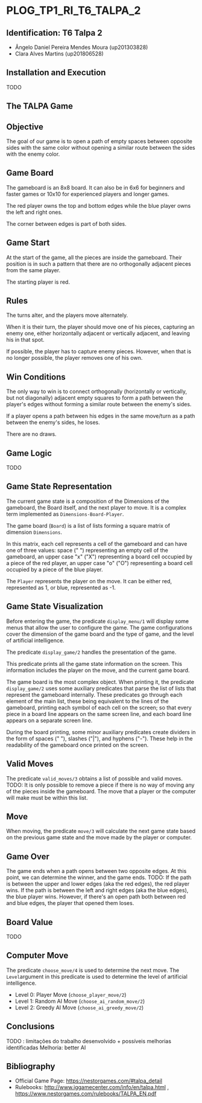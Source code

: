 # PLOG_TP1_RI_T6_TALPA_2

## **Identification: T6 Talpa 2**
- Ângelo Daniel Pereira Mendes Moura (up201303828)
- Clara Alves Martins (up201806528)

## **Installation and Execution**
TODO

## **The TALPA Game**

## Objective

The goal of our game is to open a path of empty spaces between opposite sides with the same color without opening a similar route between the sides with the enemy color.

## Game Board

The gameboard is an 8x8 board. It can also be in 6x6 for beginners and faster games or 10x10 for experienced players and longer games.

The red player owns the top and bottom edges while the blue player owns the left and right ones.

The corner between edges is part of both sides.

## Game Start

At the start of the game, all the pieces are inside the gameboard. Their position is in such a pattern that there are no orthogonally adjacent pieces from the same player.

The starting player is red. 

## Rules

The turns alter, and the players move alternately.

When it is their turn, the player should move one of his pieces, capturing an enemy one, either horizontally adjacent or vertically adjacent, and leaving his in that spot.

If possible, the player has to capture enemy pieces. However, when that is no longer possible, the player removes one of his own.

## Win Conditions

The only way to win is to connect orthogonally (horizontally or vertically, but not diagonally) adjacent empty squares to form a path between the player's edges without forming a similar route between the enemy's sides.

If a player opens a path between his edges in the same move/turn as a path between the enemy's sides, he loses.

There are no draws.

## **Game Logic**
TODO

## Game State Representation
The current game state is a composition of the Dimensions of the gameboard, the Board itself, and the next player to move.
It is a complex term implemented as ```Dimensions-Board-Player```.

The game board (```Board```) is a list of lists forming a square matrix of dimension ```Dimensions```.

In this matrix, each cell represents a cell of the gameboard and can have one of three values:
space (" ") representing an empty cell of the gameboard,
an upper case "x" ("X") representing a board cell occupied by a piece of the red player,
an upper case "o" ("O") representing a board cell occupied by a piece of the blue player.

The ```Player``` represents the player on the move. It can be either red, represented as 1, or blue, represented as -1.

## Game State Visualization
Before entering the game, the predicate ```display_menu/1``` will display some menus that allow the user to configure the game.
The game configurations cover the dimension of the game board and the type of game, and the level of artificial intelligence.

The predicate ```display_game/2``` handles the presentation of the game.

This predicate prints all the game state information on the screen.
This information includes the player on the move, and the current game board.

The game board is the most complex object. When printing it, the predicate ```display_game/2``` uses some auxiliary predicates that parse the list of lists that represent the gameboard internally.
These predicates go through each element of the main list, these being equivalent to the lines of the gameboard, printing each symbol of each cell on the screen; so that every piece in a board line appears on the same screen line, and each board line appears on a separate screen line.

During the board printing, some minor auxiliary predicates create dividers in the form of spaces (" "), slashes ("|"), and hyphens ("-"). These help in the readability of the gameboard once printed on the screen.

## Valid Moves
The predicate ```valid_moves/3``` obtains a list of possible and valid moves.
TODO: It is only possible to remove a piece if there is no way of moving any of the pieces inside the gameboard.
The move that a player or the computer will make must be within this list.

## Move
When moving, the predicate ```move/3``` will calculate the next game state based on the previous game state and the move made by the player or computer.

## Game Over
The game ends when a path opens between two opposite edges. At this point, we can determine the winner, and the game ends.
TODO: If the path is between the upper and lower edges (aka the red edges), the red player wins.
If the path is between the left and right edges (aka the blue edges), the blue player wins.
However, if there's an open path both between red and blue edges, the player that opened them loses.

## Board Value
TODO

## Computer Move
The predicate ```choose_move/4``` is used to determine the next move. The ```Level```argument in this predicate is used to determine the level of artificial intelligence.
- Level 0: Player Move (```choose_player_move/2```)
- Level 1: Random AI Move (```choose_ai_random_move/2```)
- Level 2: Greedy AI Move (```choose_ai_greedy_move/2```)

## **Conclusions**
TODO : limitações do trabalho desenvolvido + possíveis melhorias identificadas
Melhoria: better AI

## **Bibliography**
- Official Game Page: https://nestorgames.com/#talpa_detail
- Rulebooks: http://www.iggamecenter.com/info/en/talpa.html , https://www.nestorgames.com/rulebooks/TALPA_EN.pdf
